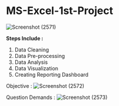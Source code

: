 # MS-Excel-1st-Project
![Screenshot (2571)](https://user-images.githubusercontent.com/52094094/231022587-c19a7f13-db30-4ccd-9445-7f52e7b974aa.png)

**Steps Include :**
1. Data Cleaning
2. Data Pre-processing
3. Data Analysis
4. Data Visualization
5. Creating Reporting Dashboard


Objective :
![Screenshot (2572)](https://user-images.githubusercontent.com/52094094/231022960-024bb357-3c3f-4380-9ff0-72ecb454d8b9.png)

Question Demands :
![Screenshot (2573)](https://user-images.githubusercontent.com/52094094/231022984-348a0efe-55cc-4454-bd1e-0415636e18ca.png)
